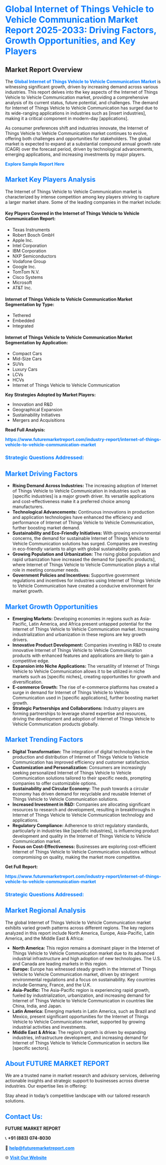 <h1 style="color: #007BFF;">Global Internet of Things Vehicle to Vehicle Communication Market Report 2025-2033: Driving Factors, Growth Opportunities, and Key Players</h1>

<section id="overview">
<h2>Market Report Overview</h2>
<p>The <a href="https://www.futuremarketreport.com/industry-report/internet-of-things-vehicle-to-vehicle-communication-market" style="color: #007BFF; text-decoration: none;"><strong>Global Internet of Things Vehicle to Vehicle Communication Market</strong></a> is witnessing significant growth, driven by increasing demand across various industries. This report delves into the key aspects of the Internet of Things Vehicle to Vehicle Communication market, providing a comprehensive analysis of its current status, future potential, and challenges. The demand for Internet of Things Vehicle to Vehicle Communication has surged due to its wide-ranging applications in industries such as [insert industries], making it a critical component in modern-day [applications].</p>
<p>As consumer preferences shift and industries innovate, the Internet of Things Vehicle to Vehicle Communication market continues to evolve, offering both challenges and opportunities for stakeholders. The global market is expected to expand at a substantial compound annual growth rate (CAGR) over the forecast period, driven by technological advancements, emerging applications, and increasing investments by major players.</p>
</section>

<section id="overview">
<p><a href="https://www.futuremarketreport.com/request-sample/reportId=116633" style="color: #007BFF; text-decoration: none;"><strong>Explore Sample Report Here</strong></a></p>
</section>

<section id="key-players">
<h2 style="color: #007BFF;">Market Key Players Analysis</h2>
<p>The Internet of Things Vehicle to Vehicle Communication market is characterized by intense competition among key players striving to capture a larger market share. Some of the leading companies in the market include:</p>
<h4>Key Players Covered in the Internet of Things Vehicle to Vehicle Communication Report:</h4>
<ul><li>Texas Instruments</li><li>Robert Bosch GmbH</li><li>Apple Inc.</li><li>Intel Corporation</li><li>IBM Corporation</li><li>NXP Semiconductors</li><li>Vodafone Group</li><li>Google Inc.</li><li>TomTom N.V.</li><li>Cisco Systems</li><li>Microsoft</li><li>AT&amp;T Inc.</li></ul>
<h4>Internet of Things Vehicle to Vehicle Communication Market Segmentation by Type:</h4>
<ul><li>Tethered</li><li>Embedded</li><li>Integrated</li></ul>

<h4>Internet of Things Vehicle to Vehicle Communication Market Segmentation by Application:</h4>
<ul><li>Compact Cars</li><li>Mid-Size Cars</li><li>SUVs</li><li>Luxury Cars</li><li>LCVs</li><li>HCVs</li><li>Internet of Things Vehicle to Vehicle Communication</li></ul>
<p><strong>Key Strategies Adopted by Market Players:</strong></p>
<ul>
<li>Innovation and R&D</li>
<li>Geographical Expansion</li>
<li>Sustainability Initiatives</li>
<li>Mergers and Acquisitions</li>
</ul>
</section>

<section>
<p><strong>Read Full Analysis: </strong></p><a href="https://www.futuremarketreport.com/industry-report/internet-of-things-vehicle-to-vehicle-communication-market" style="color: #007BFF; text-decoration: none;"><strong>https://www.futuremarketreport.com/industry-report/internet-of-things-vehicle-to-vehicle-communication-market</strong></a>
<h3 style="color: #007BFF;">Strategic Questions Addressed:</h3>
</section>

<section id="driving-factors">
<h2 style="color: #007BFF;">Market Driving Factors</h2>
<ul>
<li><strong>Rising Demand Across Industries:</strong> The increasing adoption of Internet of Things Vehicle to Vehicle Communication in industries such as [specific industries] is a major growth driver. Its versatile applications and cost-effectiveness make it a preferred choice among manufacturers.</li>
<li><strong>Technological Advancements:</strong> Continuous innovations in production and application technologies have enhanced the efficiency and performance of Internet of Things Vehicle to Vehicle Communication, further boosting market demand.</li>
<li><strong>Sustainability and Eco-Friendly Initiatives:</strong> With growing environmental concerns, the demand for sustainable Internet of Things Vehicle to Vehicle Communication solutions has surged. Companies are investing in eco-friendly variants to align with global sustainability goals.</li>
<li><strong>Growing Population and Urbanization:</strong> The rising global population and rapid urbanization have increased the demand for [specific products], where Internet of Things Vehicle to Vehicle Communication plays a vital role in meeting consumer needs.</li>
<li><strong>Government Policies and Incentives:</strong> Supportive government regulations and incentives for industries using Internet of Things Vehicle to Vehicle Communication have created a conducive environment for market growth.</li>
</ul>
</section>

<section id="growth-opportunities">
<h2 style="color: #007BFF;">Market Growth Opportunities</h2>
<ul>
<li><strong>Emerging Markets:</strong> Developing economies in regions such as Asia-Pacific, Latin America, and Africa present untapped potential for the Internet of Things Vehicle to Vehicle Communication market. Increasing industrialization and urbanization in these regions are key growth drivers.</li>
<li><strong>Innovative Product Development:</strong> Companies investing in R&D to create innovative Internet of Things Vehicle to Vehicle Communication products with enhanced features and applications are likely to gain a competitive edge.</li>
<li><strong>Expansion into Niche Applications:</strong> The versatility of Internet of Things Vehicle to Vehicle Communication allows it to be utilized in niche markets such as [specific niches], creating opportunities for growth and diversification.</li>
<li><strong>E-commerce Growth:</strong> The rise of e-commerce platforms has created a surge in demand for Internet of Things Vehicle to Vehicle Communication used in [specific applications], further boosting market growth.</li>
<li><strong>Strategic Partnerships and Collaborations:</strong> Industry players are forming partnerships to leverage shared expertise and resources, driving the development and adoption of Internet of Things Vehicle to Vehicle Communication products globally.</li>
</ul>
</section>

<section id="trending-factors">
<h2 style="color: #007BFF;">Market Trending Factors</h2>
<ul>
<li><strong>Digital Transformation:</strong> The integration of digital technologies in the production and distribution of Internet of Things Vehicle to Vehicle Communication has improved efficiency and customer satisfaction.</li>
<li><strong>Customization and Personalization:</strong> Consumers are increasingly seeking personalized Internet of Things Vehicle to Vehicle Communication solutions tailored to their specific needs, prompting companies to offer customizable options.</li>
<li><strong>Sustainability and Circular Economy:</strong> The push towards a circular economy has driven demand for recyclable and reusable Internet of Things Vehicle to Vehicle Communication solutions.</li>
<li><strong>Increased Investment in R&D:</strong> Companies are allocating significant resources to research and development, resulting in breakthroughs in Internet of Things Vehicle to Vehicle Communication technology and applications.</li>
<li><strong>Regulatory Compliance:</strong> Adherence to strict regulatory standards, particularly in industries like [specific industries], is influencing product development and quality in the Internet of Things Vehicle to Vehicle Communication market.</li>
<li><strong>Focus on Cost-Effectiveness:</strong> Businesses are exploring cost-efficient Internet of Things Vehicle to Vehicle Communication solutions without compromising on quality, making the market more competitive.</li>
</ul>
</section>

<section>
<p><strong>Get Full Report: </strong></p><a href="https://www.futuremarketreport.com/industry-report/internet-of-things-vehicle-to-vehicle-communication-market" style="color: #007BFF; text-decoration: none;"><strong>https://www.futuremarketreport.com/industry-report/internet-of-things-vehicle-to-vehicle-communication-market</strong></a>
<h3 style="color: #007BFF;">Strategic Questions Addressed:</h3>
</section>


<section id="regional-analysis">
<h2 style="color: #007BFF;">Market Regional Analysis</h2>
<p>The global Internet of Things Vehicle to Vehicle Communication market exhibits varied growth patterns across different regions. The key regions analyzed in this report include North America, Europe, Asia-Pacific, Latin America, and the Middle East & Africa:</p>
<ul>
<li><strong>North America:</strong> This region remains a dominant player in the Internet of Things Vehicle to Vehicle Communication market due to its advanced industrial infrastructure and high adoption of new technologies. The U.S. and Canada are leading markets in this region.</li>
<li><strong>Europe:</strong> Europe has witnessed steady growth in the Internet of Things Vehicle to Vehicle Communication market, driven by stringent environmental regulations and a focus on sustainability. Key countries include Germany, France, and the U.K.</li>
<li><strong>Asia-Pacific:</strong> The Asia-Pacific region is experiencing rapid growth, fueled by industrialization, urbanization, and increasing demand for Internet of Things Vehicle to Vehicle Communication in countries like China, India, and Japan.</li>
<li><strong>Latin America:</strong> Emerging markets in Latin America, such as Brazil and Mexico, present significant opportunities for the Internet of Things Vehicle to Vehicle Communication market, supported by growing industrial activities and investments.</li>
<li><strong>Middle East & Africa:</strong> The region’s growth is driven by expanding industries, infrastructure development, and increasing demand for Internet of Things Vehicle to Vehicle Communication in sectors like [specific sectors].</li>
</ul>
</section>

<footer>
<h2 style="color: #007BFF;">About FUTURE MARKET REPORT</h2>
<p>We are a trusted name in market research and advisory services, delivering actionable insights and strategic support to businesses across diverse industries. Our expertise lies in offering:</p>

<p>Stay ahead in today’s competitive landscape with our tailored research solutions.</p>

<h2 style="color: #007BFF;">Contact Us:</h2>
<p><strong>FUTURE MARKET REPORT</strong></p>
<p>📞 <strong>+91 (883) 074-8030</strong></p>
<p>📧 <strong><a href="mailto:help@futuremarketreport.com" style="color: #007BFF;">help@futuremarketreport.com</a></strong></p>
<p>🌐 <strong><a href="https://www.futuremarketreport.com/" style="color: #007BFF;">Visit Our Website</a></strong></p>
</footer>